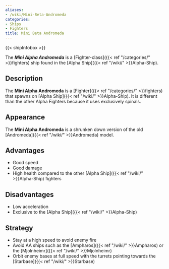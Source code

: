 ```yaml
---
aliases:
- /wiki/Mini-Beta-Andromeda
categories:
- Ships
- Fighters
title: Mini Beta Andromeda
---  
```


{{< shipInfobox >}} 

The **_Mini Alpha Andromeda_** is a [Fighter-class]({{< ref "/categories/" >}}fighters) ship found in the [Alpha Ship]({{< ref "/wiki/" >}}Alpha-Ship).

## Description

The **Mini Alpha Andromeda** is a [Fighter]({{< ref "/categories/" >}}fighters) that spawns on [Alpha Ship]({{< ref "/wiki/" >}}Alpha-Ship). It is different than the other Alpha Fighters because it uses exclusively spinals.

## Appearance

The **Mini Alpha Andromeda** is a shrunken down version of the old [Andromeda]({{< ref "/wiki/" >}}Andromeda) model.

## Advantages

- Good speed
- Good damage
- High health compared to the other [Alpha Ship]({{< ref "/wiki/" >}}Alpha-Ship) fighters

## Disadvantages

- Low acceleration
- Exclusive to the [Alpha Ship]({{< ref "/wiki/" >}}Alpha-Ship)

## Strategy

- Stay at a high speed to avoid enemy fire
- Avoid AA ships such as the [Ampharos]({{< ref "/wiki/" >}}Ampharos) or the [Mjolnheimr]({{< ref "/wiki/" >}}Mjolnheimr)
- Orbit enemy bases at full speed with the turrets pointing towards the [Starbase]({{< ref "/wiki/" >}}Starbase)